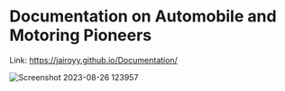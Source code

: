 # Documentation on  Automobile and Motoring Pioneers

Link: https://jairoyy.github.io/Documentation/

![Screenshot 2023-08-26 123957](https://github.com/jairoyy/Documentation/assets/85334558/54fefb45-309f-4b2e-8902-45a574376f3f)
